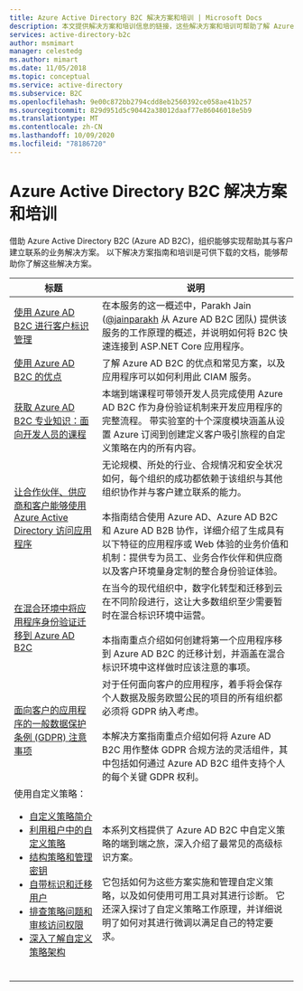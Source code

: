 ```yaml
---
title: Azure Active Directory B2C 解决方案和培训 | Microsoft Docs
description: 本文提供解决方案和培训信息的链接，这些解决方案和培训可帮助了解 Azure Active Directory B2C 并将其用于端到端业务解决方案。
services: active-directory-b2c
author: msmimart
manager: celestedg
ms.author: mimart
ms.date: 11/05/2018
ms.topic: conceptual
ms.service: active-directory
ms.subservice: B2C
ms.openlocfilehash: 9e00c872bb2794cdd8eb2560392ce058ae41b257
ms.sourcegitcommit: 829d951d5c90442a38012daaf77e86046018e5b9
ms.translationtype: MT
ms.contentlocale: zh-CN
ms.lasthandoff: 10/09/2020
ms.locfileid: "78186720"
---
```

# <a name="solutions-and-training-for-azure-active-directory-b2c"></a>Azure Active Directory B2C 解决方案和培训

借助 Azure Active Directory B2C (Azure AD B2C)，组织能够实现帮助其与客户建立联系的业务解决方案。 以下解决方案指南和培训是可供下载的文档，能够帮助你了解这些解决方案。

| 标题 | 说明 |
| ----- | ----------- |
| [使用 Azure AD B2C 进行客户标识管理](https://channel9.msdn.com/Shows/On-NET/Customer-Identity-Management-with-Azure-AD-B2C) | 在本服务的这一概述中，Parakh Jain ([@jainparakh](https://twitter.com/jainparakh) 从 Azure AD B2C 团队) 提供该服务的工作原理的概述，并说明如何将 B2C 快速连接到 ASP.NET Core 应用程序。 |
| [使用 Azure AD B2C 的优点](https://aka.ms/b2coverview) | 了解 Azure AD B2C 的优点和常见方案，以及应用程序可以如何利用此 CIAM 服务。 |
| [获取 Azure AD B2C 专业知识：面向开发人员的课程](https://aka.ms/learnAADB2C) | 本端到端课程可带领开发人员完成使用 Azure AD B2C 作为身份验证机制来开发应用程序的完整流程。 带实验室的十个深度模块涵盖从设置 Azure 订阅到创建定义客户吸引旅程的自定义策略在内的所有内容。 |
| [让合作伙伴、供应商和客户能够使用 Azure Active Directory 访问应用程序](https://aka.ms/aadexternalidentities) | 无论规模、所处的行业、合规情况和安全状况如何，每个组织的成功都依赖于该组织与其他组织协作并与客户建立联系的能力。<br><br>本指南结合使用 Azure AD、Azure AD B2C 和 Azure AD B2B 协作，详细介绍了生成具有以下特征的应用程序或 Web 体验的业务价值和机制：提供专为员工、业务合作伙伴和供应商以及客户环境量身定制的整合身份验证体验。 |
| [在混合环境中将应用程序身份验证迁移到 Azure AD B2C](https://aka.ms/MigratetoAADB2C) | 在当今的现代组织中，数字化转型和迁移到云在不同阶段进行，这让大多数组织至少需要暂时在混合标识环境中运营。<br><br>本指南重点介绍如何创建将第一个应用程序移到 Azure AD B2C 的迁移计划，并涵盖在混合标识环境中这样做时应该注意的事项。 |
| [面向客户的应用程序的一般数据保护条例 (GDPR) 注意事项](https://aka.ms/AADB2CandGDPR) | 对于任何面向客户的应用程序，着手将会保存个人数据及服务欧盟公民的项目的所有组织都必须将 GDPR 纳入考虑。<br><br>本解决方案指南重点介绍如何将 Azure AD B2C 用作整体 GDPR 合规方法的灵活组件，其中包括如何通过 Azure AD B2C 组件支持个人的每个关键 GDPR 权利。 |
| 使用自定义策略：<br><ul><li>[自定义策略简介](https://download.microsoft.com/download/3/6/1/36187D50-A693-4547-848A-176F17AE1213/Deep%20Dive%20on%20Azure%20AD%20B2C%20Custom%20Policies/Azure%20AD%20B2C%20Custom%20Policies%20-%20Introduction.pdf)</li><li>[利用租户中的自定义策略](https://download.microsoft.com/download/3/6/1/36187D50-A693-4547-848A-176F17AE1213/Deep%20Dive%20on%20Azure%20AD%20B2C%20Custom%20Policies/Azure%20AD%20B2C%20Custom%20Policies%20-%20Leveraging%20Custom%20Policies%20for%20your%20Tenant.pdf)</li><li>[结构策略和管理密钥](https://download.microsoft.com/download/3/6/1/36187D50-A693-4547-848A-176F17AE1213/Deep%20Dive%20on%20Azure%20AD%20B2C%20Custom%20Policies/Azure%20AD%20B2C%20Custom%20Policies%20-%20Structuring%20Policies%20and%20Managing%20Keys.pdf)</li><li>[自带标识和迁移用户](https://download.microsoft.com/download/3/6/1/36187D50-A693-4547-848A-176F17AE1213/Deep%20Dive%20on%20Azure%20AD%20B2C%20Custom%20Policies/Azure%20AD%20B2C%20Custom%20Policies%20-%20Bring-your-own-identity%20and%20Migrating%20Users.pdf)</li><li>[排查策略问题和审核访问权限](https://download.microsoft.com/download/3/6/1/36187D50-A693-4547-848A-176F17AE1213/Deep%20Dive%20on%20Azure%20AD%20B2C%20Custom%20Policies/Azure%20AD%20B2C%20Custom%20Policies%20-%20Troubleshooting%20Policies%20and%20Auditing.pdf)</li><li>[深入了解自定义策略架构](https://download.microsoft.com/download/3/6/1/36187D50-A693-4547-848A-176F17AE1213/Deep%20Dive%20on%20Azure%20AD%20B2C%20Custom%20Policies/Azure%20AD%20B2C%20Custom%20Policies%20-%20Deep%20Dive%20on%20Custom%20Policy%20Schema.pdf)</li><br>| 本系列文档提供了 Azure AD B2C 中自定义策略的端到端之旅，深入介绍了最常见的高级标识方案。<br><br> 它包括如何为这些方案实施和管理自定义策略，以及如何使用可用工具对其进行诊断。 它还深入探讨了自定义策略工作原理，并详细说明了如何对其进行微调以满足自己的特定要求。 |

